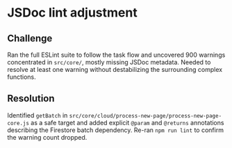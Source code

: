 # JSDoc lint adjustment

## Challenge
Ran the full ESLint suite to follow the task flow and uncovered 900 warnings concentrated in `src/core/`, mostly missing JSDoc metadata. Needed to resolve at least one warning without destabilizing the surrounding complex functions.

## Resolution
Identified `getBatch` in `src/core/cloud/process-new-page/process-new-page-core.js` as a safe target and added explicit `@param` and `@returns` annotations describing the Firestore batch dependency. Re-ran `npm run lint` to confirm the warning count dropped.
